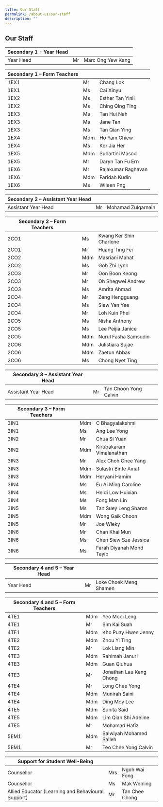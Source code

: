 ```yaml
---
title: Our Staff
permalink: /about-us/our-staff
description: ""
---
```

## Our Staff


| Secondary 1 - Year Head |  | | 
| -------- | -------- | -------- |
|Year Head|Mr|Marc Ong Yew Kang|

| Secondary 1 – Form Teachers |  | | 
| -------- | -------- | -------- |
|1EX1|Mr|Chang Lok|
|1EX1|Ms|Cai Xinyu|
|1EX2|Ms|Esther Tan Yinli|
|1EX2|Ms|Ching Qing Ting|
|1EX3|Ms|Tan Hui Nah|
|1EX3|Ms|Jane Tan|
|1EX3|Ms|Tan Qian Ying|
|1EX4|Mdm|Ho Yam Chiew|
|1EX4|Ms|Kor Jia Her|
|1EX5|Mdm|Suhartini Masod|
|1EX5|Mr|Daryn Tan Fu Ern|
|1EX6|Mr|Rajakumar Raghavan|
|1EX6|Mdm|Faridah Kudin|
|1EX6|Ms|Wileen Png|

|Secondary 2 – Assistant Year Head|  | | 
| -------- | -------- | -------- |
|Assistant Year Head|Mr|Mohamad Zulqarnain|

|Secondary 2 – Form Teachers|  | | 
| -------- | -------- | -------- |
|2CO1|Ms|Kwang Ker Shin Charlene|
|2CO1|Mr|	Huang Ting Fei|
|2CO2|Mdm|Masriani Mahat|
|2CO2|Ms|Goh Zhi Lynn|
|2CO3|Mr|Oon Boon Keong|
|2CO3|Mr|Oh Shegwei Andrew|
|2CO3|Ms|Amrita Ahmad|
|2CO4|Mr|Zeng Hengguang|
|2CO4|Ms|Siew Yan Yee|
|2CO4|Mr|Loh Kuin Phei|
|2CO5|Ms|Nisha Anthony|
|2CO5|Ms|Lee Peijia Janice|
|2CO5|Mdm|Nurul Fasha Samsudin|
|2CO6|Mdm|Julistiara Sujae|
|2CO6|Mdm|Zaetun Abbas|
|2CO6|Ms|Chong Nyet Ting|

|Secondary 3 – Assistant Year Head|  | | 
| -------- | -------- | -------- |
|Assistant Year Head|Mr|Tan Choon Yong Calvin|

|Secondary 3 – Form Teachers|  | | 
| -------- | -------- | -------- |
|3IN1|Mdm|C Bhagyalakshmi|
|3IN1|Ms|Ang Lee Yong|
|3IN2|Mr|Chua Si Yuan|
|3IN2|Mdm|Kirubakaram Vimalanathan|
|3IN3|Mr|Alex Choh Chee Yang|
|3IN3|Mdm|Sulastri Binte Amat|
|3IN3|Mdm|Heryani Hamim|
|3IN4|Ms|Eu Ai Ming Caroline|
|3IN4|Ms|Heidi Low Huixian|
|3IN4|Ms|Fong Man Lin|
|3IN5|Ms|Tan Suey Leng Sharon|
|3IN5|Mdm|Wong Gaik Choon|
|3IN5|Mr|Joe Wieky|
|3IN6|Mr|Chan Khai Mun|
|3IN6|Ms|Chen Siew Sze Jessica|
|3IN6|Ms|Farah Diyanah Mohd Tayib|

|Secondary 4 and 5 – Year Head|  | | 
| -------- | -------- | -------- |
|Year Head|Mr|Loke Choek Meng Shamen|

|Secondary 4 and 5 – Form Teachers|  | | 
| -------- | -------- | -------- |
|4TE1|Mdm|Yeo Moei Leng|
|4TE1|Mr|Sim Kai Suah|
|4TE1|Mdm|Kho Puay Hwee Jenny|
|4TE2|Mdm|Zhou Yi Ting|
|4TE2|Mr|Lok Liang Min|
|4TE3|Mdm|Rahimah Januri|
|4TE3|Mdm|Guan Qiuhua|
|4TE3|Mr|Jonathan Lau Keng Chong|
|4TE4|Mr|Long Chee Yong|
|4TE4|Mdm|Munirah Saini|
|4TE4|Mdm|Ding Moy Lee|
|4TE5|Mdm|Sunita Said|
|4TE5|Mdm|Lim Qian Shi Adeline|
|4TE5|Mr|Mohamad Hafiz|
|5EM1|Mdm|Salwiyah Mohamed Salleh|
|5EM1|Mr|Teo Chee Yong Calvin|

|Support for Student Well-Being|  | | 
| -------- | -------- | -------- |
|Counsellor|Mrs|Ngoh Wai Fong|
|Counsellor|Ms|Mak Wenling|
| Allied Educator (Learning and Behavioural Support)|Mr|Tan Chee Chong|